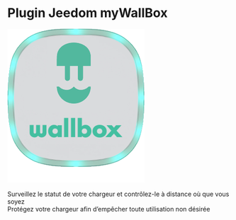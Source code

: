 # Plugin Jeedom myWallBox
<picture>
  <img alt="myWallBox" src="https://github.com/CStan77/jeedom_doc/blob/main/myWallBox/wallbox_icon.png">
</picture>

Surveillez le statut de votre chargeur et contrôlez-le à distance où que vous soyez<br>
Protégez votre chargeur afin d’empêcher toute utilisation non désirée
